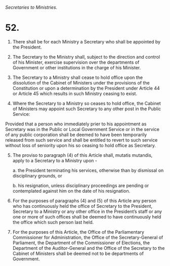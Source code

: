 *Secretaries to Ministries.*

# 52.

1. There shall be for each Ministry a Secretary who shall be appointed by the President.

2. The Secretary to the Ministry shall, subject to the direction and control of his Minister, exercise supervision over the departments of Government or other institutions in the charge of his Minister.

3. The Secretary to a Ministry shall cease to hold office upon the dissolution of the Cabinet of Ministers under the provisions of the Constitution or upon a determination by the President under Article 44 or Article 45 which results in such Ministry ceasing to exist.

4. Where the Secretary to a Ministry so ceases to hold office, the Cabinet of Ministers may appoint such Secretary to any other post in the Public Service:

Provided that a person who immediately prier to his appointment as Secretary was in the Public or Local Government Service or in the service of any public corpora­tion shall be deemed to have been temporarily released from such service and shall be entitled to revert to such service without loss of seniority upon his so ceasing to hold office as Secretary.

5. The proviso to paragraph (4) of this Article shall, mutatis mutandis, apply to a Secretary to a Ministry upon -

    a. the President terminating his services, otherwise than by dismissal on disciplinary grounds, or

    b. his resignation, unless disciplinary proceedings are pending or contemplated against him on the date of his resignation.

6. For the purposes of paragraphs (4) and (5) of this Article any person who has continuously held the office of Secretary to the President, Secretary to a Ministry or any other office in the President’s staff or any one or more of such offices shall be deemed to have continuously held the office which such person last held.

7. For the purposes of this Article, the Office of the Parliamentary Commissioner for Administration, the Office of the Secretary-General of Parliament, the Department of the Commissioner of Elections, the Department of the Auditor-General and the Office of the Secretary to the Cabinet of Ministers shall be deemed not to be departments of Government.